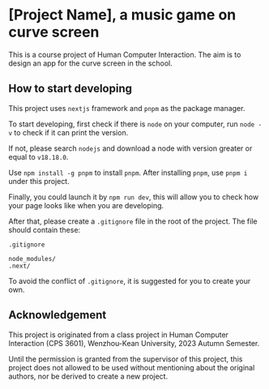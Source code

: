 \[Project Name\], a music game on curve screen
====

This is a course project of Human Computer Interaction.
The aim is to design an app for the curve screen in the school.

How to start developing
----

This project uses `nextjs` framework and `pnpm` as the package manager.

To start developing, first check if there is `node` on your computer,
run `node -v` to check if it can print the version.

If not, please search `nodejs` and download a node
with version greater or equal to `v18.18.0`.

Use `npm install -g pnpm` to install `pnpm`.
After installing `pnpm`, use `pnpm i` under this project.

Finally, you could launch it by `npm run dev`,
this will allow you to check how your page looks like when you are developing.

After that, please create a `.gitignore` file in the root of the project.
The file should contain these:

```
.gitignore

node_modules/
.next/
```

To avoid the conflict of `.gitignore`, it is suggested for you to create your own.

Acknowledgement
----

This project is originated from a class project in Human Computer Interaction (CPS 3601),
Wenzhou-Kean University, 2023 Autumn Semester.

Until the permission is granted from the supervisor of this project,
this project does not allowed to be used without mentioning about the original authors,
nor be derived to create a new project.